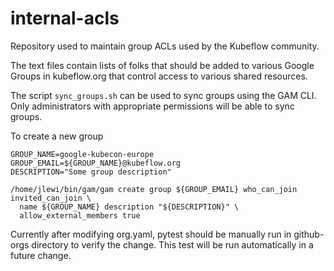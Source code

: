 # internal-acls

Repository used to maintain group ACLs used by the Kubeflow community.

The text files contain lists of folks that should be added
to various Google Groups in kubeflow.org that control
access to various shared resources.

The script `sync_groups.sh` can be used to sync groups
using the GAM CLI. Only administrators with appropriate
permissions will be able to sync groups.

To create a new group

```
GROUP_NAME=google-kubecon-europe
GROUP_EMAIL=${GROUP_NAME}@kubeflow.org 
DESCRIPTION="Some group description"

/home/jlewi/bin/gam/gam create group ${GROUP_EMAIL} who_can_join invited_can_join \
  name ${GROUP_NAME} description "${DESCRIPTION}" \
  allow_external_members true
```

Currently after modifying org.yaml, pytest should be manually run in
github-orgs directory to verify the change. This test will be run
automatically in a future change.